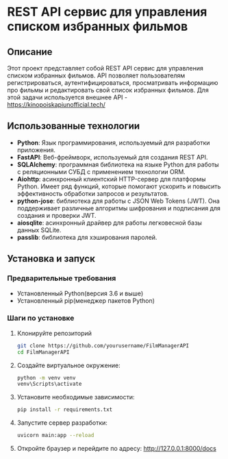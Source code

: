 # REST API сервис для управления списком избранных фильмов

## Описание

Этот проект представляет собой REST API сервис для управления списком избранных фильмов. API позволяет пользователям регистрироваться, аутентифицироваться, просматривать информацию про фильмы и редактировать свой список избранных фильмов. Для этой задачи используется внешнее API - https://kinopoiskapiunofficial.tech/
## Использованные технологии

- **Python**: Язык программирования, используемый для разработки приложения.
- **FastAPI**: Веб-фреймворк, используемый для создания REST API.
- **SQLAlchemy**: программная библиотека на языке Python для работы с реляционными СУБД с применением технологии ORM.
- **Aiohttp**: асинхронный клиентский HTTP-сервер для платформы Python. Имеет ряд функций, которые помогают ускорить и повысить эффективность обработки запросов и результатов.
- **python-jose**: библиотека для работы с JSON Web Tokens (JWT). Она поддерживает различные алгоритмы шифрования и подписания для создания и проверки JWT.
- **aiosqlite**: асинхронный драйвер для работы легковесной базы данных SQLite.
- **passlib**: библиотека для хэширования паролей.

## Установка и запуск

### Предварительные требования

- Установленный Python(версия 3.6 и выше)
- Установленный pip(менеджер пакетов Python)

### Шаги по установке
1. Клонируйте репозиторий

    ```bash
   git clone https://github.com/yourusername/FilmManagerAPI
   cd FilmManagerAPI

2. Создайте виртуальное окружение:

    ```bash
   python -m venv venv
   venv\Scripts\activate

3. Установите необходимые зависимости:
    
    ```bash
   pip install -r requirements.txt

4. Запустите сервер разработки:

    ```bash
   uvicorn main:app --reload
   
5. Откройте браузер и перейдите по адресу: http://127.0.0.1:8000/docs